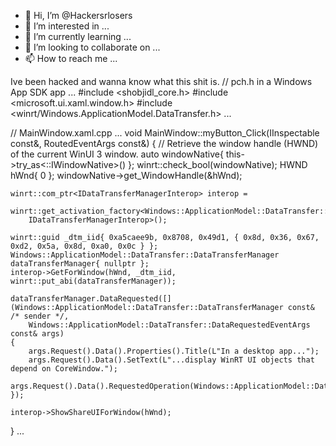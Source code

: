 - 👋 Hi, I’m @Hackersrlosers
- 👀 I’m interested in ...
- 🌱 I’m currently learning ...
- 💞️ I’m looking to collaborate on ...
- 📫 How to reach me ...

<!---
Hackersrlosers/Hackersrlosers is a ✨ special ✨ repository because its `README.md` (this file) appears on your GitHub profile.
You can click the Preview link to take a look at your changes.
--->
Ive been hacked and wanna know what this shit is.
// pch.h in a Windows App SDK app
...
#include <shobjidl_core.h>
#include <microsoft.ui.xaml.window.h>
#include <winrt/Windows.ApplicationModel.DataTransfer.h>
...

// MainWindow.xaml.cpp
...
void MainWindow::myButton_Click(IInspectable const&, RoutedEventArgs const&)
{
    // Retrieve the window handle (HWND) of the current WinUI 3 window.
    auto windowNative{ this->try_as<::IWindowNative>() };
    winrt::check_bool(windowNative);
    HWND hWnd{ 0 };
    windowNative->get_WindowHandle(&hWnd);

    winrt::com_ptr<IDataTransferManagerInterop> interop = 
        winrt::get_activation_factory<Windows::ApplicationModel::DataTransfer::DataTransferManager,
        IDataTransferManagerInterop>();

    winrt::guid _dtm_iid{ 0xa5caee9b, 0x8708, 0x49d1, { 0x8d, 0x36, 0x67, 0xd2, 0x5a, 0x8d, 0xa0, 0x0c } };
    Windows::ApplicationModel::DataTransfer::DataTransferManager dataTransferManager{ nullptr };
    interop->GetForWindow(hWnd, _dtm_iid, winrt::put_abi(dataTransferManager));

    dataTransferManager.DataRequested([](Windows::ApplicationModel::DataTransfer::DataTransferManager const& /* sender */,
        Windows::ApplicationModel::DataTransfer::DataRequestedEventArgs const& args)
    {
        args.Request().Data().Properties().Title(L"In a desktop app...");
        args.Request().Data().SetText(L"...display WinRT UI objects that depend on CoreWindow.");
        args.Request().Data().RequestedOperation(Windows::ApplicationModel::DataTransfer::DataPackageOperation::Copy);
    });

    interop->ShowShareUIForWindow(hWnd);
}
...
